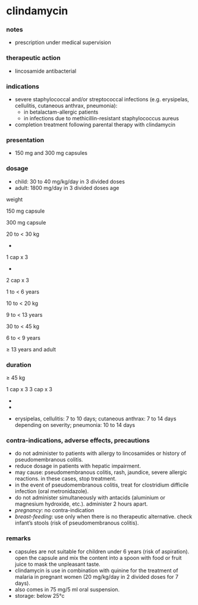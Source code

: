# clindamycin

### notes
+ prescription under medical supervision

### therapeutic action
+ lincosamide antibacterial

### indications
+ severe staphylococcal and/or streptococcal infections (e.g. erysipelas, cellulitis, cutaneous anthrax, pneumonia):
    - in betalactam-allergic patients
    - in infections due to methicillin-resistant staphylococcus aureus
+ completion treatment following parental therapy with clindamycin

### presentation
+ 150 mg and 300 mg capsules

### dosage
+ child: 30 to 40 mg/kg/day in 3 divided doses
+ adult: 1800 mg/day in 3 divided doses
age

weight

150 mg capsule

300 mg capsule

20 to < 30 kg

-

1 cap x 3

-

2 cap x 3

1 to < 6 years

10 to < 20 kg

9 to < 13 years

30 to < 45 kg

6 to < 9 years

≥ 13 years and adult

### duration
≥ 45 kg

1 cap x 3
3 cap x 3

-
-

+ erysipelas, cellulitis: 7 to 10 days; cutaneous anthrax: 7 to 14 days depending on severity; pneumonia: 10 to 14 days

### contra-indications, adverse effects, precautions
+ do not administer to patients with allergy to lincosamides or history of pseudomembranous colitis.
+ reduce dosage in patients with hepatic impairment.
+ may cause: pseudomembranous colitis, rash, jaundice, severe allergic reactions. in these cases, stop treatment.
+ in the event of pseudomembranous colitis, treat for clostridium difficile infection (oral metronidazole).
+ do not administer simultaneously with antacids (aluminium or magnesium hydroxide, etc.). administer 2 hours apart.
+ *pregnancy*: no contra-indication
+ *breast-feeding*: use only when there is no therapeutic alternative. check infant’s stools (risk of pseudomembranous colitis).

### remarks
+ capsules are not suitable for children under 6 years (risk of aspiration). open the capsule and mix the content into a spoon with food or fruit juice to mask the unpleasant taste.
+ clindamycin is use in combination with quinine for the treatment of malaria in pregnant women (20 mg/kg/day in 2 divided doses for 7 days).
+ also comes in 75 mg/5 ml oral suspension.
+ storage: below 25°c
